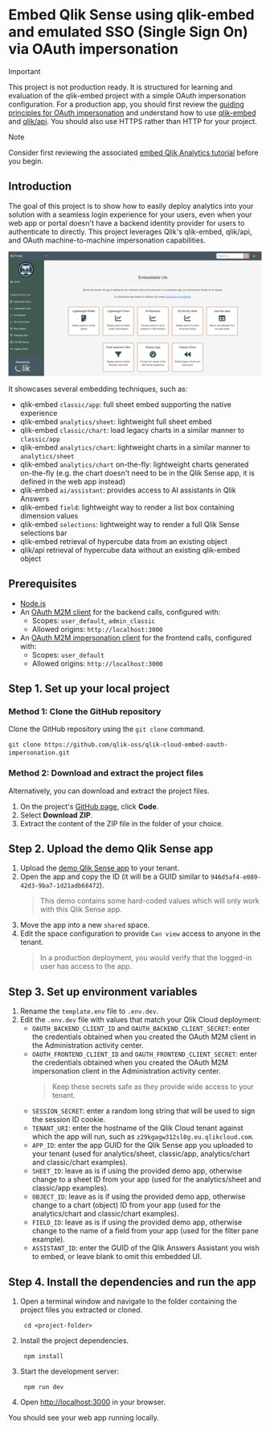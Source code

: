 
# Embed Qlik Sense using qlik-embed and emulated SSO (Single Sign On) via OAuth impersonation

> [!IMPORTANT]
> This project is not production ready. It is structured for learning and evaluation of the qlik-embed project with a
simple OAuth impersonation configuration.
> For a production app, you should first review the [guiding principles for OAuth impersonation](https://qlik.dev/authenticate/oauth/guiding-principles-oauth-impersonation/) and understand how to use
[qlik-embed](https://qlik.dev/embed/qlik-embed/) and [qlik/api](https://qlik.dev/toolkits/qlik-api/). You should also
use HTTPS rather than HTTP for your project.

> [!NOTE]
> Consider first reviewing the associated [embed Qlik Analytics tutorial](https://qlik.dev/embed/qlik-embed/quickstart/qlik-embed-impersonation-tutorial/) before you begin.

## Introduction

The goal of this project is to show how to easily deploy analytics into your solution with a seamless login
experience for your users, even when your web app or portal doesn't have a backend identity provider for users to authenticate to directly. This project leverages Qlik's qlik-embed, qlik/api, and OAuth machine-to-machine impersonation
capabilities.

<img src="src/img/screenshot.png" width="600" alt="Screenshot of resulting embedded app"/>

It showcases several embedding techniques, such as:

- qlik-embed `classic/app`: full sheet embed supporting the native experience
- qlik-embed `analytics/sheet`: lightweight full sheet embed
- qlik-embed `classic/chart`: load legacy charts in a similar manner to `classic/app`
- qlik-embed `analytics/chart`: lightweight charts in a similar manner to `analytics/sheet`
- qlik-embed `analytics/chart` on-the-fly: lightweight charts generated on-the-fly (e.g. the chart doesn't need to be in the Qlik Sense app, it is defined in the web app instead)
- qlik-embed `ai/assistant`: provides access to AI assistants in Qlik Answers
- qlik-embed `field`: lightweight way to render a list box containing dimension values
- qlik-embed `selections`: lightweight way to render a full Qlik Sense selections bar
- qlik-embed retrieval of hypercube data from an existing object
- qlik/api retrieval of hypercube data without an existing qlik-embed object

## Prerequisites

- [Node.js](https://nodejs.org)
- An [OAuth M2M client](https://qlik.dev/authenticate/oauth/create/create-oauth-client/) for the backend calls, configured with:
    - Scopes: `user_default`, `admin_classic`
    - Allowed origins: `http://localhost:3000`
- An [OAuth M2M impersonation client](https://qlik.dev/authenticate/oauth/create-oauth-client-m2m-impersonation/) for the frontend calls, configured with:
    - Scopes: `user_default`
    - Allowed origins: `http://localhost:3000`

## Step 1. Set up your local project

### Method 1: Clone the GitHub repository

Clone the GitHub repository using the `git clone` command.

```shell
git clone https://github.com/qlik-oss/qlik-cloud-embed-oauth-impersonation.git
```

### Method 2: Download and extract the project files

Alternatively, you can download and extract the project files.

1. On the project's [GitHub page](https://github.com/qlik-oss/qlik-cloud-embed-oauth-impersonation), click **Code**.
1. Select **Download ZIP**.
1. Extract the content of the ZIP file in the folder of your choice.

## Step 2. Upload the demo Qlik Sense app

1. Upload the [demo Qlik Sense app](./qlik_app/Consumer%20Sales.qvf) to your tenant.
1. Open the app and copy the ID (it will be a GUID similar to `946d5af4-e089-42d3-9ba7-1d21adb68472`).
    > This demo contains some hard-coded values which will only work with this Qlik Sense app.
1. Move the app into a new `shared` space.
1. Edit the space configuration to provide `Can view` access to anyone in the tenant.
    > In a production deployment, you would verify that the logged-in user has access to the app.

## Step 3. Set up environment variables

1. Rename the `template.env` file to `.env.dev`.
1. Edit the `.env.dev` file with values that match your Qlik Cloud deployment:
    - `OAUTH_BACKEND_CLIENT_ID` and `OAUTH_BACKEND_CLIENT_SECRET`: enter the credentials obtained when you created the OAuth M2M client in the Administration activity center.
    - `OAUTH_FRONTEND_CLIENT_ID` and `OAUTH_FRONTEND_CLIENT_SECRET`: enter the credentials obtained when you created the OAuth M2M impersonation client in the Administration activity center.
      > Keep these secrets safe as they provide wide access to your tenant.
    - `SESSION_SECRET`: enter a random long string that will be used to sign the session ID cookie.
    - `TENANT_URI`: enter the hostname of the Qlik Cloud tenant against which the app will run, such as
    `z29kgagw312sl0g.eu.qlikcloud.com`.
    - `APP_ID`: enter the app GUID for the Qlik Sense app you uploaded to your tenant (used for analytics/sheet, classic/app, analytics/chart and classic/chart examples).
    - `SHEET_ID`: leave as is if using the provided demo app, otherwise change to a sheet ID from your app (used for the analytics/sheet and classic/app examples).
    - `OBJECT_ID`: leave as is if using the provided demo app, otherwise change to a chart (object) ID from your app (used for the analytics/chart and classic/chart examples).
    - `FIELD_ID`: leave as is if using the provided demo app, otherwise change to the name of a field from your app (used for the filter pane example).
    - `ASSISTANT_ID`: enter the GUID of the Qlik Answers Assistant you wish to embed, or leave blank to omit this embedded UI.

## Step 4. Install the dependencies and run the app

1. Open a terminal window and navigate to the folder containing the project files you extracted or cloned.

   ```shell
    cd <project-folder>
    ```

1. Install the project dependencies.

   ```shell
    npm install
    ```

1. Start the development server:

   ```shell
    npm run dev
    ```

1. Open <http://localhost:3000> in your browser.

You should see your web app running locally.
